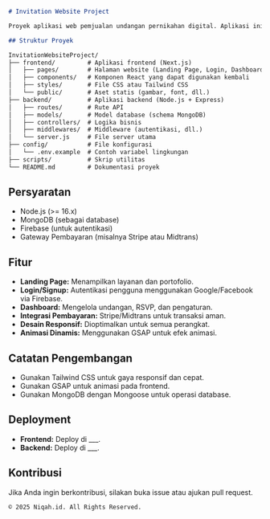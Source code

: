 ```markdown
# Invitation Website Project

Proyek aplikasi web pemjualan undangan pernikahan digital. Aplikasi ini mencakup frontend (Next.js) dan backend (Node.js dengan Express).

## Struktur Proyek

InvitationWebsiteProject/
├── frontend/         # Aplikasi frontend (Next.js)
│   ├── pages/        # Halaman website (Landing Page, Login, Dashboard, dll.)
│   ├── components/   # Komponen React yang dapat digunakan kembali
│   ├── styles/       # File CSS atau Tailwind CSS
│   └── public/       # Aset statis (gambar, font, dll.)
├── backend/          # Aplikasi backend (Node.js + Express)
│   ├── routes/       # Rute API
│   ├── models/       # Model database (schema MongoDB)
│   ├── controllers/  # Logika bisnis
│   ├── middlewares/  # Middleware (autentikasi, dll.)
│   └── server.js     # File server utama
├── config/           # File konfigurasi
│   └── .env.example  # Contoh variabel lingkungan
├── scripts/          # Skrip utilitas
└── README.md         # Dokumentasi proyek
```
## Persyaratan
- Node.js (>= 16.x)
- MongoDB (sebagai database)
- Firebase (untuk autentikasi)
- Gateway Pembayaran (misalnya Stripe atau Midtrans)

## Fitur
- **Landing Page:** Menampilkan layanan dan portofolio.
- **Login/Signup:** Autentikasi pengguna menggunakan Google/Facebook via Firebase.
- **Dashboard:** Mengelola undangan, RSVP, dan pengaturan.
- **Integrasi Pembayaran:** Stripe/Midtrans untuk transaksi aman.
- **Desain Responsif:** Dioptimalkan untuk semua perangkat.
- **Animasi Dinamis:** Menggunakan GSAP untuk efek animasi.

## Catatan Pengembangan
- Gunakan Tailwind CSS untuk gaya responsif dan cepat.
- Gunakan GSAP untuk animasi pada frontend.
- Gunakan MongoDB dengan Mongoose untuk operasi database.

## Deployment
- **Frontend:** Deploy di ___.
- **Backend:** Deploy di ___.

## Kontribusi
Jika Anda ingin berkontribusi, silakan buka issue atau ajukan pull request.
```
© 2025 Niqah.id. All Rights Reserved.
